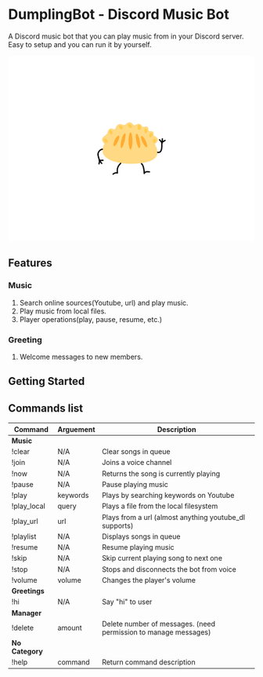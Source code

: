# DumplingBot - Discord Music Bot 

A Discord music bot that you can play music from in your Discord server. Easy to setup and you can run it by yourself.

<p align="center">
    <img alt="bot-logo" src="img/logo-round.png">
</p>

## Features

### Music

1. Search online sources(Youtube, url) and play music.
2. Play music from local files.
3. Player operations(play, pause, resume, etc.)

### Greeting
1. Welcome messages to new members. 

## Getting Started


## Commands list

|Command|Arguement|Description|
|-------|---------|-----------|
|**Music**|
|!clear|N/A|Clear songs in queue|
|!join|N/A|Joins a voice channel|
|!now|N/A|Returns the song is currently playing|
|!pause|N/A|Pause playing music|
|!play |keywords|Plays by searching keywords on Youtube|
|!play_local|query|Plays a file from the local filesystem|
|!play_url |url|Plays from a url (almost anything youtube_dl supports)|
|!playlist|N/A|Displays songs in queue|
|!resume|N/A|Resume playing music|
|!skip|N/A|Skip current playing song to next one|
|!stop|N/A|Stops and disconnects the bot from voice|
|!volume |volume|Changes the player's volume|
|**Greetings**|
|!hi|N/A|Say "hi" to user|
|**Manager**|
|!delete|amount|Delete number of messages. (need permission to manage messages)|
|**No Category**|
|!help |command|Return command description|

